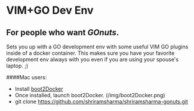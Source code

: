# VIM+GO Dev Env
## For people who want *GOnuts*.

Sets you up with a GO development env with some useful VIM GO plugins inside of a docker container. This makes sure you have your favorite development env always with you even if you are using your spouse's laptop. ;)

####Mac users:
* Install [boot2Docker](https://github.com/boot2docker/osx-installer/releases)
* Once installed, launch boot2Docker.
  (/img/boot2Docker.png)
* git clone https://github.com/shriramsharma/shriramsharma-gonuts.git
